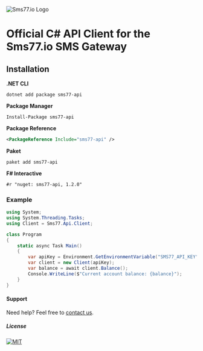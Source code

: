 ![Sms77.io Logo](https://www.sms77.io/wp-content/uploads/2019/07/sms77-Logo-400x79.png "sms77")

# Official C# API Client for the Sms77.io SMS Gateway

## Installation

**.NET CLI**
```shell
dotnet add package sms77-api
```

**Package Manager**
```shell
Install-Package sms77-api
```

**Package Reference**
```xml
<PackageReference Include="sms77-api" />
```

**Paket**
```shell
paket add sms77-api
```

**F# Interactive**
```shell
#r "nuget: sms77-api, 1.2.0"
```


### Example

```c#
using System;
using System.Threading.Tasks;
using Client = Sms77.Api.Client;

class Program
{
    static async Task Main()
    {
        var apiKey = Environment.GetEnvironmentVariable("SMS77_API_KEY");
        var client = new Client(apiKey);
        var balance = await client.Balance();
        Console.WriteLine($"Current account balance: {balance}");
    }
}
```


#### Support
Need help? Feel free to [contact us](https://www.sms77.io/en/company/contact/).


##### License
[![MIT](https://img.shields.io/badge/License-MIT-teal.svg)](LICENSE)
